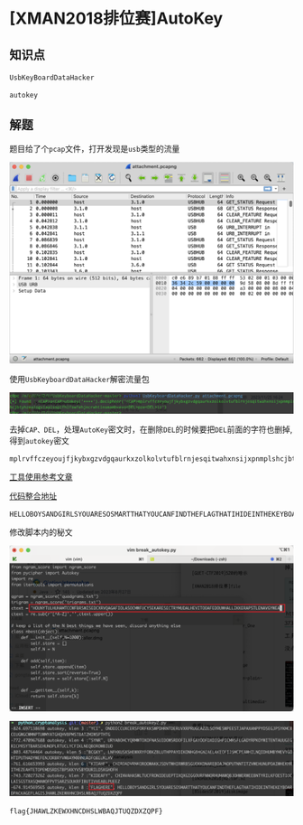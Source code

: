 # [XMAN2018排位赛]AutoKey

## 知识点

`UsbKeyBoardDataHacker`

`autokey`

## 解题

题目给了个`pcap`文件，打开发现是`usb`类型的流量

![](./img/[XMAN2018排位赛]AutoKey-1.png)

使用`UsbKeyboardDataHacker`解密流量包

![](./img/122-1.png)

去掉`CAP、DEL`，处理`AutoKey`密文时，在删除`DEL`的时候要把`DEL`前面的字符也删掉,得到`autokey`密文

```
mplrvffczeyoujfjkybxgzvdgqaurkxzolkolvtufblrnjesqitwahxnsijxpnmplshcjbtyhzealogviaaissplfhlfswfehjncrwhtinsmambvexpziz
```

[工具使用参考文章](https://www.cnblogs.com/LEOGG321/p/13735458.html)

[代码整合地址](https://github.com/jameslyons/python_cryptanalysis/tree/master)

```
HELLOBOYSANDGIRLSYOUARESOSMARTTHATYOUCANFINDTHEFLAGTHATIHIDEINTHEKEYBOARDPACKAGEFLAGISJHAWLZKEWXHNCDHSLWBAQJTUQZDXZQPF
```

修改脚本内的秘文

![](./img/[XMAN2018排位赛]AutoKey-2.png)

![](./img/[XMAN2018排位赛]AutoKey-3.png)

`flag{JHAWLZKEWXHNCDHSLWBAQJTUQZDXZQPF}`

